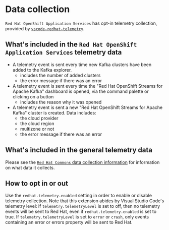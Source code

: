 # Data collection

`Red Hat OpenShift Application Services` has opt-in telemetry collection, provided by [`vscode-redhat-telemetry`](https://github.com/redhat-developer/vscode-redhat-telemetry).

## What's included in the `Red Hat OpenShift Application Services` telemetry data

 * A telemetry event is sent every time new Kafka clusters have been added to the Kafka explorer.
    - includes the number of added clusters
    - the error message if there was an error
 * A telemetry event is sent every time the "Red Hat OpenShift Streams for Apache Kafka" dashboard is opened, via the command palette or clicking on a button
    - includes the reason why it was opened
 * A telemetry event is sent a new "Red Hat OpenShift Streams for Apache Kafka" cluster is created. Data includes:
    - the cloud provider
    - the cloud region
    - multizone or not
    - the error message if there was an error

## What's included in the general telemetry data

Please see the
[`Red Hat Commons` data collection information](https://github.com/redhat-developer/vscode-redhat-telemetry/blob/HEAD/USAGE_DATA.md#other-extensions)
for information on what data it collects.

## How to opt in or out

Use the `redhat.telemetry.enabled` setting in order to enable or disable telemetry collection.
Note that this extension abides by Visual Studio Code's telemetry level: if `telemetry.telemetryLevel` is set to off, then no telemetry events will be sent to Red Hat, even if `redhat.telemetry.enabled` is set to true. If `telemetry.telemetryLevel` is set to `error` or `crash`, only events containing an error or errors property will be sent to Red Hat.